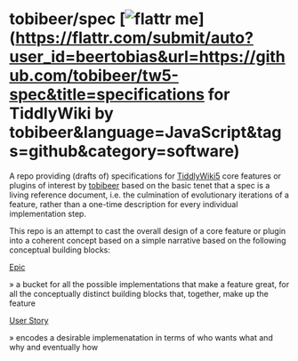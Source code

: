 tobibeer/spec [![flattr me](http://api.flattr.com/button/flattr-badge-large.png)](https://flattr.com/submit/auto?user_id=beertobias&url=https://github.com/tobibeer/tw5-spec&title=specifications for TiddlyWiki by tobibeer&language=JavaScript&tags=github&category=software)
=================

A repo providing (drafts of) specifications for [TiddlyWiki5](http://tiddlywiki.com) core features or plugins of interest by [tobibeer](https://github.com/tobibeer) based on the basic tenet that a spec is a living reference document, i.e. the culmination of evolutionary iterations of a feature, rather than a one-time description for every individual implementation step.

This repo is an attempt to cast the overall design of a core feature or plugin into a coherent concept based on a simple narrative based on the following conceptual building blocks:

[Epic](Epics.md)

» a bucket for all the possible implementations that make a feature great, for all the conceptually distinct building blocks that, together, make up the feature

[User Story](UserStory.md)

» encodes a desirable implemenatation in terms of who wants what and why and eventually how
